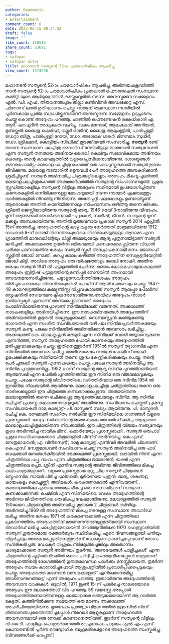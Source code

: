 ```yaml
---
author: Beaumaris
categories:
- Entertainment
comment_count: 0
date: 2023-06-15 08:34:52
draft: false
image: ''
like_count: 110516
share_count: 33691
tags:
- sathyan
- sathyan actor
title: മഹാനടൻ സത്യന്റെ 52-ാം ചരമവാർഷികം ആചരിച്ചു
view_count: 1574796
---
```


മഹാനടൻ സത്യന്റെ 52-ാം ചരമവാർഷികം ആചരിച്ചു. അഭിനയചക്രവർത്തി നടൻ സത്യന്റെ 52-ാം ചരമാവാർഷികം പ്രഭാകരൻ ഫൌണ്ടേഷൻ സംസ്ഥാന കമ്മിറ്റി യുടെ ആഭിമുഖ്യത്തിൽ കടയ്ക്കാവൂരിൽ നടന്നു. അനുസ്മരണ സമ്മേളനം എൽ. ഡി. എഫ്. തിരുവനന്തപുരം ജില്ലാ കൺവീനർ അഡ്വക്കേറ്റ് എസ്. ഫിറോസ് ലാൽ ഉത്ഘാടനം ചെയ്തു. സത്യന് തലസ്ഥാന നഗരിയിൽ പൂർണകായ പ്രതിമ സ്ഥാപിയ്ക്കണമെന്ന് അനുസ്മരണ സമ്മേളനം ഉദ്ഘാടനം ചെയ്തു കൊണ്ട് അദ്ദേഹം പറഞ്ഞു. ചടങ്ങിൽ ഫൌണ്ടേഷൻ രക്ഷധികാരി എ. ആർ. ഷറഫുദീൻ അധ്യക്ഷത വഹിച്ചു. വക്കം മനോജ്‌, ആലംകോട് അനിയൻ, മുണ്ടയ്ക്കൽ ബൈജു ഷെരിഫ്, വല്ലൂർ രാജീവ്, ബൈജു ആലുംമൂട്ടിൽ, പാരിപ്പള്ളി ഡേറ്റാ ബിജു, പാരിപ്പള്ളി റോയ്, ഡോ. അശോക് ശങ്കർ, മീനമ്പലം സുധീർ, ഡോ. ശ്രീകുമാർ, കൊട്ടിയം സിദ്ധിക്ക്,തുടങ്ങിയവർ സംസാരിച്ചു. **സത്യൻ** രണ്ട് തവണ സംസ്ഥാന ചലച്ചിത്ര അവാർഡ് നേടിയിട്ടുള്ള മാനുവേൽ സത്യനേശൻ എന്ന സത്യൻ തനതായ അഭിനയ ശൈലി കൊണ്ടും സ്വഭാവികമായ അഭിനയം കൊണ്ടും തന്റെ കാലഘട്ടത്തിൽ വളരെ പ്രസിദ്ധനായിരുന്നു. ദശാബ്ദങ്ങൾ കടന്നുപോയിട്ടും മലയാളചലച്ചിത്ര രംഗത്ത് ഒരു പാഠപുസ്തകമായി സത്യൻ ഇന്നും ജീവിക്കുന്നു. മലയാള നടന്മാരിൽ ഒട്ടനവധി പേർ അദ്ദേഹത്തെ അനുകരിക്കാൻ ശ്രമിച്ചിട്ടുണ്ട്. സത്യൻ അഭിനയിച്ച ചിത്രങ്ങളിലെല്ലാം അദ്ദേഹം മികവു പുലർത്തി. മലയാളചലച്ചിത്രരംഗത്ത്‌ അക്ഷരാർഥത്തിൽ സത്യന്റെ സിംഹാസനമുണ്ട്. പ്രമുഖ സ്റ്റുഡിയോകളിലും സത്യന്റെ വീട്ടിലും അദ്ദേഹം സ്ഥിരമായി ഉപയോഗിച്ചിരുന്ന കസേരകളിൽ ഒന്നിരിക്കാനുള്ള മോഹവുമായി നടന്ന നടന്മാർ എക്കാലത്തും വാർത്തകളിൽ നിറഞ്ഞു നിന്നിരുന്നു. അതേപ്പറ്റി പലകഥകളും ഉണ്ടായിട്ടുണ്ട്. ആരൊക്കെ അതിൽ കയറിയിരുന്നാലും സിംഹാസനം ഒഴിഞ്ഞു തന്നെ കിടക്കും. ശ്രീമതി ജെസ്സിയായിരുന്നു സത്യന്റെ ഭാര്യ. 1946 മെയ് 3നായിരുന്നു വിവാഹം. മൂന്ന് ആണ്മക്കൾ അവർക്കുണ്ടായി - പ്രകാശ്, സതീഷ്, ജീവൻ. സത്യന്റെ മൂന്ന് മക്കളും അന്ധരായിരുന്നു. അതിൽ മൂത്തവനായ പ്രകാശ് സത്യൻ 2014 ഏപ്രിൽ 15ന് അന്തരിച്ചു. അദ്ദേഹത്തിന്റെ കാഴ്ച വളരേ നേർത്തത് മാത്രമായിരുന്നു [](https://cdn.boolokam.com/articles/2023/06/www-2.jpg)1912 നവംബർ 9-ന് തെക്ക് തിരുവിതാംകൂറിലെ തിരുമലക്കടുത്തുള്ള ആറാമട എന്ന ഗ്രാമത്തിൽ മാനുവലിന്റേയും ലില്ലി അമ്മയുടേയും ആദ്യ പുത്രനായിട്ടാണ് സത്യൻ ജനിച്ചത്. അക്കാലത്തെ ഉയർന്ന ബിരുദമായി കണക്കാക്കപ്പെട്ടിരുന്ന വിദ്വാൻ പരീക്ഷ പാസായതിനു ശേഷം സത്യൻ സ്കൂൾ അദ്ധ്യാപകനായി സെ. ജോസഫ് സ്കൂളിൽ ജോലി നോക്കി. കുറച്ചു കാലം കഴിഞ്ഞ് അദ്ദേഹത്തിന് സെക്രട്ടറിയേറ്റിൽ ജോലി കിട്ടി. അവിടെ അദ്ദേഹം ഒരു വർഷത്തോളം ജോലി നോക്കി. അതിനു ശേഷം സത്യൻ 1941 ൽ പട്ടാളത്തിൽ ചേർന്നു. രണ്ടാം ലോകമഹായുദ്ധകാലത്ത് അദ്ദേഹം ബ്രിട്ടീഷ് പട്ടാളത്തിന്റെ മണിപ്പൂർ സേനയിൽ അം‌ഗമായി സേവനമനുസരിച്ചിരുന്നു.. പട്ടാളസേവനത്തിനുശേഷം അദ്ദേഹം തിരിച്ചുപോരുകയും തിരുവിതാംകൂറിൽ പോലീസ് ആയി ചേരുകയും ചെയ്തു. 1947-48 കാലഘട്ടത്തിലെ കമ്മ്യൂണിസ്റ്റ് വിപ്ലവ കാലത്ത് സത്യൻ ആലപ്പുഴ പോലീസ് സ്റ്റേഷനിൽ സേവനമനുഷ്ഠിക്കുന്നുണ്ടായിരുന്നു.അവിടെ അദ്ദേഹം നാടാർ ഇൻസ്പെക്ടർ എന്നാണ് അറിയപ്പെട്ടിരുന്നത്. അദ്ദേഹം പോലീസിലായിരുന്നപ്പോഴാണ് സിനിമയിലേക്ക് വരുന്നത്. അക്കാലത്ത് നാടകങ്ങളിലും അഭിനയിച്ചിരുന്നു. ഈ നാടകാഭിനയങ്ങൾ അദ്ദേഹത്തിന് അഭിനയത്തിൽ കൂടുതൽ താല്പര്യമുണ്ടാക്കി. സെബാസ്റ്റ്യൻ കുഞ്ഞുകുഞ്ഞു ഭാഗവതർ എന്ന സം‌ഗീത സം‌വിധായകൻ വഴി പല സിനിമ പ്രവർത്തകരേയും സത്യൻ കണ്ടു. പക്ഷേ സിനിമയിൽ അഭിനയിക്കാൻ അവസരം ലഭിച്ചില്ല.. അക്കാലത്ത് കെ. ബാലകൃഷ്ണൻ കൗമുദി എന്ന സിനിമക്ക് വേണ്ടി തയ്യാറെടുക്കുന്നു എന്നറിഞ്ഞ്, സത്യൻ അദ്ദേഹത്തെ പോയി കാണുകയും അദ്ദേഹത്തിൽ മതിപ്പുളവാക്കുകയും ചെയ്തു. ഇതിനെത്തുടർന്ന് 1951ൽ സത്യന് ത്യാഗസീമ എന്ന സിനിമയിൽ അവസരം ലഭിച്ചു. അതിനുശേഷം സത്യൻ പോലീസ് ജോലി ഉപേക്ഷിക്കുകയും സിനിമയിൽ തന്നെ ശ്രദ്ധ കേന്ദ്രീകരിക്കുകയും ചെയ്തു. തന്റെ പേർ ചുരുക്കി സത്യൻ എന്നാക്കുകയും ചെയ്തു. പക്ഷേ സത്യൻ അഭിനയിച്ച ആ സിനിമ പുറത്തുവന്നില്ല.. 1952 ലാണ് സത്യന്റെ ആദ്യ സിനിമ പുറത്തിറങ്ങിയത്. ആത്മസഖി എന്ന പേരിൽ പുറത്തിറങ്ങിയ ഈ സിനിമ ഒരു വിജയമാവുകയും ചെയ്തു. പക്ഷേ സത്യന്റെ ജീവിതത്തിലെ വഴിത്തിരിവായ ഒരു സിനിമ 1954 ൽ ഇറങ്ങിയ നീലക്കുയിൽ ആയിരുന്നു. മലയാളചലച്ചിത്ര ചരിത്രത്തിലെ തന്നെ ഒരു നാഴികക്കല്ലായി ഈ ചിത്രത്തെ കണക്കാക്കപ്പെടുന്നു. അതായിരുന്നു മലയാളത്തിൽ തന്നെ രചിക്കപ്പെട്ട ആദ്യത്തെ മലയാളം സിനിമ. ആ സിനിമ രചിച്ചത് പ്രശസ്ത കഥകാരനായ ഉറൂബ് ആയിരുന്നു. സം‌വിധാനം ചെയ്തത് പ്രശസ്ത സം‌വിധായകൻ രാമു കാര്യാട്ട്- പി. ഭാസ്കരൻ സഖ്യം ആയിരുന്നു. പി. ഭാസ്കരൻ രചിച്ച് കെ. രാഘവൻ സം‌ഗീതം നൽകിയ ഈ സിനിമയിലെ ഗാനങ്ങൾ വളരെ പ്രശസ്തമായി. കേന്ദ്ര സർക്കാറിന്റെ രജത കമലം അവാർഡ് ലഭിച്ച ആദ്യത്തെ മലയാളചലച്ചിത്രമായിരുന്നു നീലക്കുയിൽ. ഈ ചിത്രത്തിന്റെ വിജയം സത്യനേയും കൂടെ അഭിനയിച്ച നായിക മിസ്. കുമാരിയേയും പ്രശസ്തരാക്കി.. സത്യൻ ഒരുപാട് പ്രമുഖ സം‌വിധായകരുടെ ചിത്രങ്ങളിൽ പിന്നീട് അഭിനയിച്ചു. കെ.എസ്. സേതുമാധവൻ, എ. വിൻസെന്റ്, രാമു കാര്യാട്ട് എന്നിവർ അവരിൽ ചിലരാണ്. കെ.എസ്. സേതുമാധവൻ സം‌വിധാനം ചെയ്ത് സത്യൻ അഭിനയിച്ച ഒരു പാട് വേഷങ്ങൾ ജനങ്ങൾക്കിടയിൽ അക്കാലത്ത് പ്രശസ്തമായി. ഓടയിൽ നിന്ന് എന്ന ചിത്രത്തിലെ പപ്പു, ദാഹം എന്ന ചിത്രത്തിലെ ജയരാജൻ, യക്ഷി എന്ന ചിത്രത്തിലെ പ്രൊ. ശ്രീനി എന്നിവ സത്യന്റെ അഭിനയ ജീവിതത്തിലെ മികച്ച കഥാപാത്രങ്ങളാണ്.. വളരെ പ്രശസ്തമായ മറ്റു ചില സത്യൻ ചിത്രങ്ങൾ സ്നേഹസീമ, നായർ പിടിച്ച പുലിവാൽ, മുടിയനായ പുത്രൻ, ഭാര്യ, ശകുന്തള, കായംകുളം കൊച്ചുണ്ണി, അടിമകൾ, കരകാണാകടൽ എന്നിവയാണ്.. മലയാളത്തിലെ എക്കാലത്തേയും മികച്ച ഒരു നടനായിട്ടാണ് സത്യനെ കണക്കാക്കുന്നത്. ചെമ്മീൻ എന്ന സിനിമയിലെ വേഷം അദ്ദേഹത്തിന്റെ അഭിനയ ജീവിതത്തിലെ ഒരു മികച്ച വേഷമായിരുന്നു. മലയാളത്തിൽ സത്യൻ 150ലേറെ ചിത്രങ്ങളിൽ അഭിനയിച്ചു. കൂടാതെ 2 ചിത്രങ്ങൾ തമിഴിലും അഭിനയിച്ചു.1969 ൽ അദ്ദേഹത്തിന് മികച്ച നടനുള്ള സംസ്ഥാന അവാർഡ് ലഭിച്ചു. അതിനു ശേഷം 1971 ൽ കരകാണാക്കടൽ എന്ന ചിത്രത്തിലെ പ്രകടനത്തിനും അദ്ദേഹത്തിന് മരണാനന്തരബഹുമതിയായി സം‌സ്ഥാന അവാർഡ് ലഭിച്ചു ചലച്ചിത്രമേഖലയിൽ നിറഞ്ഞുനിൽക്കേ 1970 ഫെബ്രുവരിയിൽ സത്യന് ഗുരുതരമായ രക്താർബുദം സ്ഥിരീകരിച്ചു. ഏറെ ദിവസങ്ങളായി പനിയും വിളർച്ചയും അനുഭവപ്പെട്ടതിനെത്തുടർന്ന് ഡോക്ടറെ കാണിച്ചപ്പോഴാണ് രോഗം സ്ഥിരീകരിച്ചത്. ഡോക്ടർ വിശ്രമം നിർദ്ദേശിച്ചെങ്കിലും അതൊന്നും കാര്യമാക്കാതെ സത്യൻ അഭിനയം തുടർന്നു. 'അനുഭവങ്ങൾ പാളിച്ചകൾ' എന്ന ചിത്രത്തിന്റെ ഷൂട്ടിങ്ങിനിടയിൽ രക്തം ചർദ്ദിച്ച് കുഴഞ്ഞുവീണപ്പോൾ മാത്രമാണ് അദ്ദേഹത്തിന്റെ രോഗത്തിന്റെ ഗുരുതരാവസ്ഥ പലർക്കും മനസ്സിലായത്. തുടർന്ന് അദ്ദേഹം സ്വയം കാറോടിച്ചുപോയി ആശുപത്രിയിൽ പ്രവേശിപ്പിക്കപ്പെടുകയും ചെയ്തു. അദ്ദേഹത്തെ കാണാൻ വന്ന മക്കളോട് 'എനിക്കൊന്നുമില്ല. ഞാനൊന്നുറങ്ങട്ടെ' എന്ന് അദ്ദേഹം പറഞ്ഞു. ഇതായിരുന്നു അദ്ദേഹത്തിന്റെ അവസാന വാക്കുകൾ. ഒടുവിൽ, 1971 ജൂൺ 15-ന് പുലർച്ചെ നാലരയോടെ അദ്ദേഹം ഈ ലോകത്തോട് വിട പറഞ്ഞു. 59 വയസ്സേ അപ്പോൾ അദ്ദേഹത്തിനുണ്ടായിരുന്നുള്ളൂ. മലയാളക്കര ഞെട്ടലോടെയാണ് ആ വാർത്ത കേട്ടത്. കത്തിനിൽക്കുന്ന സമയത്ത് ഒരു മരണം അക്കാലത്ത് അപരിചിതമായിരുന്നു. മൃതദേഹം പ്രത്യേക വിമാനത്തിൽ മദ്രാസിൽ നിന്ന് തിരുവനന്തപുരത്തെത്തിച്ചപ്പോൾ നിരവധി ആളുകളാണ് അദ്ദേഹത്തെ അവസാനമായി ഒരു നോക്ക് കാണാനെത്തിയത്. തുടർന്ന് സത്യന്റെ വീട്ടിലും വി.ജെ.ടി. ഹാളിലും പൊതുദർശനത്തിനുവച്ചശേഷം പാളയം എൽ.എം.എസ്. കോമ്പൗണ്ടിൽ പൂർണ ഔദ്യോഗിക ബഹുമതികളോടെ അദ്ദേഹത്തെ സംസ്കരിച്ചു. (വിവരങ്ങൾക്ക് കടപ്പാട് )